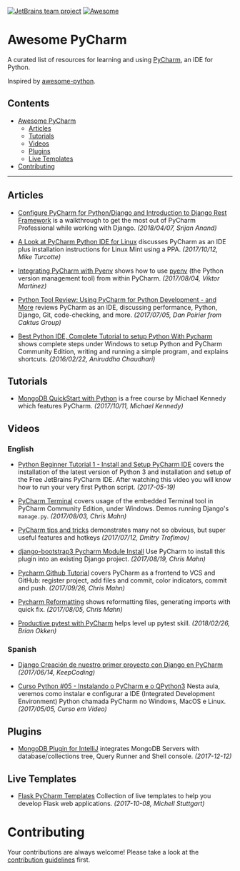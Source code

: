 [![JetBrains team project](http://jb.gg/badges/team.svg)](https://confluence.jetbrains.com/display/ALL/JetBrains+on+GitHub) [![Awesome](https://cdn.rawgit.com/sindresorhus/awesome/d7305f38d29fed78fa85652e3a63e154dd8e8829/media/badge.svg)](https://github.com/sindresorhus/awesome)

# Awesome PyCharm 

A curated list of resources for learning and using 
[PyCharm](https://www.jetbrains.com/pycharm), 
an IDE for Python.

Inspired by [awesome-python](https://github.com/vinta/awesome-python).

## Contents

- [Awesome PyCharm](#awesome-pycharm)
    - [Articles](#articles)
    - [Tutorials](#tutorials)
    - [Videos](#videos)
    - [Plugins](#plugins)
    - [Live Templates](#live-templates)
- [Contributing](#contributing)

- - -

## Articles

* [Configure PyCharm for Python/Django and Introduction to Django Rest Framework](https://medium.com/@srijan.pydev_21998/configure-pycharm-for-python-django-and-introduction-to-django-rest-framework-f9c1a7cb4ba0) 
is a walkthrough to get the most out of PyCharm Professional while working with Django. *(2018/04/07, Srijan Anand)*

* [A Look at PyCharm Python IDE for Linux](https://www.ghacks.net/2017/10/12/pycharm-python-ide-linux/) 
discusses PyCharm as an IDE plus installation instructions for Linux Mint 
using a PPA. *(2017/10/12, Mike Turcotte)*

* [Integrating PyCharm with Pyenv](http://victormartinez.co/2017/08/04/integrating-pycharm-with-pyenv/)  shows how to use 
[pyenv](https://github.com/pyenv/pyenv) (the Python version management tool) 
from within PyCharm. *(2017/08/04, Viktor Martinez)*

* [Python Tool Review: Using PyCharm for Python Development - and More](https://www.caktusgroup.com/blog/2017/07/05/python-tool-review-using-pycharm-python-development-and-more/?utm_content=58335036&utm_medium=social&utm_source=twitter) 
reviews PyCharm as an IDE, discussing performance, Python, Django, Git, 
code-checking, and more. *(2017/07/05, Dan Poirier from Caktus Group)*

* [Best Python IDE, Complete Tutorial to setup Python With Pycharm](http://www.csestack.org/best-python-ide-complete-tutorial-to-setup-python-with-pycharm/) shows 
complete steps under Windows to setup Python and PyCharm Community Edition, 
writing and running a simple program, and explains shortcuts.
*(2016/02/22, Aniruddha Chaudhari)*

## Tutorials

* [MongoDB QuickStart with Python](http://freemongodbcourse.com) is a free 
course by Michael Kennedy which features PyCharm. *(2017/10/11, Michael Kennedy)*

## Videos

### English

* [Python Beginner Tutorial 1 - Install and Setup PyCharm IDE](https://youtu.be/0y5XlNeFxNk) 
covers the installation of the latest version of Python 3 and installation 
and setup of the Free JetBrains PyCharm IDE. After watching this video you 
will know how to run your very first Python script. *(2017-05-19)*

* [PyCharm Terminal](https://youtu.be/i1js96Ha_OQ) covers usage of the 
embedded Terminal tool in PyCharm Community Edition, under Windows. Demos 
running Django's `manage.py`. *(2017/08/03, Chris Mahn)*

* [PyCharm tips and tricks](https://youtu.be/SVxuUGjB8YU) demonstrates many not so obvious, but super useful features and hotkeys *(2017/07/12, Dmitry Trofimov)* 

* [django-bootstrap3 Pycharm Module Install](https://youtu.be/5y9Z_BhEr5Q)  Use PyCharm to install this plugin 
 into an existing Django project. *(2017/08/19, Chris Mahn)*


* [Pycharm Github Tutorial](https://youtu.be/h2ePD5kjjaM) covers PyCharm as a 
frontend to VCS and GitHub: register project, add files and commit, color 
indicators, commit and push. *(2017/09/26, Chris Mahn)*

* [Pycharm Reformatting](https://youtu.be/JZ_xuPiK-UA) shows 
reformatting files, generating imports with quick fix. *(2017/08/05, Chris Mahn)*

* [Productive pytest with PyCharm](https://youtu.be/ixqeebhUa-w) helps level up pytest skill. *(2018/02/26, Brian Okken)*

### Spanish

* [Django Creación de nuestro primer proyecto con Django en PyCharm](https://youtu.be/oX0SoU9OHnE) 
*(2017/06/14, KeepCoding)*

* [Curso Python #05 - Instalando o PyCharm e o QPython3](https://youtu.be/ElRd0cbXIv4) 
Nesta aula, veremos como instalar e configurar a IDE (Integrated Development 
Environment) Python chamada PyCharm no Windows, MacOS e 
Linux.  *(2017/05/05, Curso em Video)*


## Plugins

* [MongoDB Plugin for IntelliJ](https://plugins.jetbrains.com/plugin/7141-mongo-plugin) 
integrates MongoDB Servers with database/collections tree, Query Runner and 
Shell console. *(2017-12-12)*

## Live Templates

* [Flask PyCharm Templates](https://github.com/mstuttgart/flask-pycharm-templates)
Collection of live templates to help you develop Flask web applications. *(2017-10-08, Michell Stuttgart)*

# Contributing

Your contributions are always welcome! Please take a look at the 
[contribution guidelines](https://github.com/JetBrains/awesome-pycharm/blob/master/CONTRIBUTING.md) 
first.
